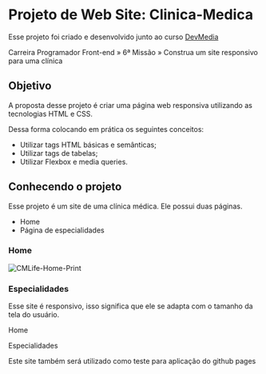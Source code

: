 # Projeto de Web Site: Clinica-Medica

Esse projeto foi criado e desenvolvido junto ao curso [DevMedia](https://www.devmedia.com.br/cursos/)

Carreira Programador Front-end » 6ª Missão » Construa um site responsivo para uma clínica

## Objetivo

A proposta desse projeto é criar uma página web responsiva utilizando as tecnologias HTML e CSS.

Dessa forma colocando em prática os seguintes conceitos:
<ul>
  <li>Utilizar tags HTML básicas e semânticas;</li>
  <li>Utilizar tags de tabelas;</li>
  <li>Utilizar Flexbox e media queries.</li>
</ul>

## Conhecendo o projeto

Esse projeto é um site de uma clínica médica. Ele possui duas páginas.
<ul>
  <li>Home</li>
  <li>Página de especialidades</li>
</ul>

<div>
  <h3>Home</h3>
  
  ![CMLife-Home-Print](https://user-images.githubusercontent.com/109807189/204552743-3a807758-ebda-4c2b-9c64-3fc980777457.png)
  
  <h3>Especialidades</h3>
  
</div>

Esse site é responsivo, isso significa que ele se adapta com o tamanho da tela do usuário.

<div>
  Home
  
  Especialidades
  
</div>
Este site também será utilizado como teste para aplicação do github pages
